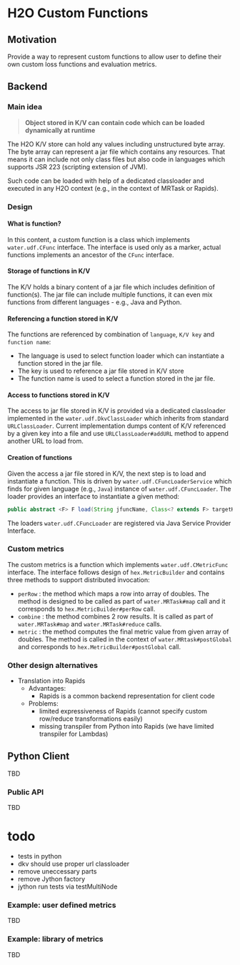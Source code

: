 # H2O Custom Functions

## Motivation
Provide a way to represent custom functions to allow user to define their
own custom loss functions and evaluation metrics.

## Backend

### Main idea
>**Object stored in K/V can contain code which can be loaded dynamically
at runtime**

The H2O K/V store can hold any values including unstructured byte array.
The byte array can represent a jar file which contains any resources.
That means it can include not only class files but also code in languages which
supports JSR 223 (scripting extension of JVM).

Such code can be loaded with help of a dedicated classloader and executed
in any H2O context (e.g., in the context of MRTask or Rapids).

### Design

#### What is function?
In this content, a custom function is a class which implements `water.udf.CFunc` interface.
The interface is used only as a marker, actual functions implements an ancestor of the `CFunc` interface.

#### Storage of functions in K/V
The K/V holds a binary content of a jar file which includes definition of
function(s). The jar file can include multiple functions, it can even
mix functions from different languages - e.g., Java and Python.

#### Referencing a function stored in K/V
The functions are referenced by combination of `language`, `K/V key` and `function name`:
  - The language is used to select function loader which can instantiate a function stored in the jar file.
  - The key is used to reference a jar file stored in K/V store
  - The function name is used to select a function stored in the jar file.

#### Access to functions stored in K/V
The access to jar file stored in K/V is provided via a dedicated classloader implemented
in the `water.udf.DkvClassLoader` which inherits from standard `URLClassLoader`.
Current implementation dumps content of K/V referenced by a given key into a file and
use `URLClassLoader#addURL` method to append another URL to load from.

#### Creation of functions
Given the access a jar file stored in K/V, the next step is to load and
instantiate a function. This is driven by `water.udf.CFuncLoaderService` which
finds for given language (e.g., `Java`) instance of `water.udf.CFuncLoader`.
The loader provides an interface to instantiate a given method:

```java
public abstract <F> F load(String jfuncName, Class<? extends F> targetKlazz, ClassLoader classLoader);
```

The loaders `water.udf.CFuncLoader` are registered via Java Service Provider Interface.

### Custom metrics
The custom metrics is a function which implements `water.udf.CMetricFunc` interface.
The interface follows design of `hex.MetricBuilder` and contains three methods to support
distributed invocation:
  - `perRow` : the method which maps a row into array of doubles. The method is designed to be called as
  part of `water.MRTask#map` call and it corresponds to  `hex.MetricBuilder#perRow` call.
  - `combine` : the method combines 2 row results. It is called as part of `water.MRTask#map` and `water.MRTask#reduce` calls.
  - `metric` : the method computes the final metric value from given array of doubles. The method
  is called in the context of `water.MRtask#postGlobal` and corresponds to `hex.MetricBuilder#postGlobal` call.

### Other design alternatives
  - Translation into Rapids
    - Advantages:
      - Rapids is a common backend representation for client code
    - Problems:
      - limited expressiveness of Rapids (cannot specify custom row/reduce transformations easily)
      - missing transpiler from Python into Rapids (we have limited transpiler for Lambdas)

## Python Client
TBD

### Public API
TBD

# todo
  - tests in python
  - dkv should use proper url classloader
  - remove uneccessary parts
  - remove Jython factory
  - jython run tests via testMultiNode


### Example: user defined metrics
TBD

### Example: library of metrics
TBD

